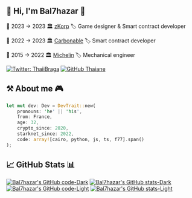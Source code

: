 ## 🤖 Hi, I'm Bal7hazar 👋

📅 2023 → 2023 🏛️ [zKorp](https://github.com/z-korp) 🏷️ Game designer & Smart contract developer

📅 2022 → 2023 🏛️ [Carbonable](https://www.carbonable.io/) 🏷️ Smart contract developer

📅 2015 → 2022 🏛️ [Michelin](https://www.michelin.com/) 🏷️ Mechanical engineer

[![Twitter: ThaiiBraga](https://img.shields.io/twitter/follow/bal7hazar?style=social)](https://twitter.com/bal7hazar)
[![GitHub Thaiane](https://img.shields.io/github/followers/bal7hazar?label=follow&style=social)](https://github.com/bal7hazar)

## ⚒️ About me 🎮

```rust
let mut dev: Dev = DevTrait::new(
    pronouns: 'he' || 'his',
    from: France,
    age: 32,
    crypto_since: 2020,
    starknet_since: 2022,
    code: array![cairo, python, js, ts, f77].span()
);
```

## 📈 GitHub Stats 📊

[![Bal7hazar's GitHub code-Dark](https://github-readme-stats.vercel.app/api/top-langs/?username=bal7hazar&show_icons=true&theme=dark&count_private=true&langs_count=3&hide=html,javascript,css#gh-dark-mode-only)](https://github.com/bal7hazar#gh-dark-mode-only)
[![Bal7hazar's GitHub stats-Dark](https://github-readme-stats.vercel.app/api?username=bal7hazar&show_icons=true&theme=dark&line_height=27#gh-dark-mode-only)](https://github.com/bal7hazar#gh-dark-mode-only)
[![Bal7hazar's GitHub code-Light](https://github-readme-stats.vercel.app/api/top-langs/?username=bal7hazar&show_icons=true&theme=default&count_private=true&langs_count=3&hide=html,javascript,css#gh-light-mode-only)](https://github.com/bal7hazar#gh-light-mode-only)
[![Bal7hazar's GitHub stats-Light](https://github-readme-stats.vercel.app/api?username=bal7hazar&show_icons=true&theme=default&line_height=27#gh-light-mode-only)](https://github.com/bal7hazar#gh-light-mode-only)